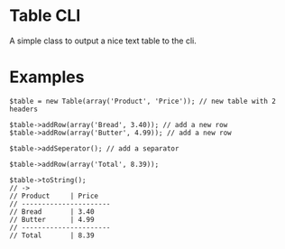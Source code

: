 # Table CLI

A simple class to output a nice text table to the cli.

# Examples

```
$table = new Table(array('Product', 'Price')); // new table with 2 headers

$table->addRow(array('Bread', 3.40)); // add a new row
$table->addRow(array('Butter', 4.99)); // add a new row

$table->addSeperator(); // add a separator

$table->addRow(array('Total', 8.39));

$table->toString(); 
// ->
// Product     | Price     
// ----------------------
// Bread       | 3.40      
// Butter      | 4.99      
// ----------------------
// Total       | 8.39      

```


